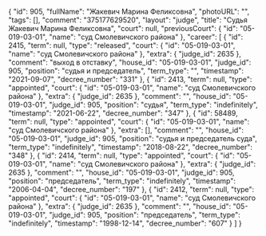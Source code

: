 {
    "id": 905,
    "fullName": "Жакевич Марина Феликсовна",
    "photoURL": "",
    "tags": [],
    "comment": "375177629520",
    "layout": "judge",
    "title": "Судья Жакевич Марина Феликсовна",
    "court": null,
    "previousCourt": {
        "id": "05-019-03-01",
        "name": "суд Смолевичского района"
    },
    "career": [
        {
            "id": 2415,
            "term": null,
            "type": "released",
            "court": {
                "id": "05-019-03-01",
                "name": "суд Смолевичского района"
            },
            "extra": {
                "judge_id": 2635
            },
            "comment": "выход в отставку",
            "house_id": "05-019-03-01",
            "judge_id": 905,
            "position": "судья и председатель",
            "term_type": "",
            "timestamp": "2021-09-07",
            "decree_number": "331"
        },
        {
            "id": 2413,
            "term": null,
            "type": "appointed",
            "court": {
                "id": "05-019-03-01",
                "name": "суд Смолевичского района"
            },
            "extra": {
                "judge_id": 2635
            },
            "comment": "",
            "house_id": "05-019-03-01",
            "judge_id": 905,
            "position": "судья",
            "term_type": "indefinitely",
            "timestamp": "2021-06-22",
            "decree_number": "347"
        },
        {
            "id": 58489,
            "term": null,
            "type": "appointed",
            "court": {
                "id": "05-019-03-01",
                "name": "суд Смолевичского района"
            },
            "extra": [],
            "comment": "",
            "house_id": "05-019-03-01",
            "judge_id": 905,
            "position": "судья и председатель суда",
            "term_type": "indefinitely",
            "timestamp": "2018-08-22",
            "decree_number": "348"
        },
        {
            "id": 2414,
            "term": null,
            "type": "appointed",
            "court": {
                "id": "05-019-03-01",
                "name": "суд Смолевичского района"
            },
            "extra": {
                "judge_id": 2635
            },
            "comment": "",
            "house_id": "05-019-03-01",
            "judge_id": 905,
            "position": "председатель",
            "term_type": "indefinitely",
            "timestamp": "2006-04-04",
            "decree_number": "197"
        },
        {
            "id": 2412,
            "term": null,
            "type": "appointed",
            "court": {
                "id": "05-019-03-01",
                "name": "суд Смолевичского района"
            },
            "extra": {
                "judge_id": 2635
            },
            "comment": "",
            "house_id": "05-019-03-01",
            "judge_id": 905,
            "position": "председатель",
            "term_type": "indefinitely",
            "timestamp": "1998-12-14",
            "decree_number": "607"
        }
    ]
}